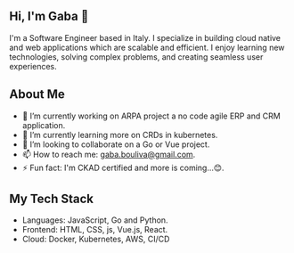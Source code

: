 ## Hi, I'm Gaba 👋

I'm a Software Engineer based in Italy. I specialize in building cloud native and web applications which are scalable and efficient. I enjoy learning new technologies, solving complex problems, and creating seamless user experiences.

## About Me
- 🔭 I’m currently working on ARPA project a no code agile ERP and CRM application.
- 🌱 I’m currently learning more on CRDs in kubernetes.
- 👯 I’m looking to collaborate on a Go or Vue project.
- 📫 How to reach me: gaba.bouliva@gmail.com.
- ⚡ Fun fact: I'm CKAD certified and more is coming...😊.

## My Tech Stack
- Languages: JavaScript, Go and Python.
- Frontend: HTML, CSS, js, Vue.js, React.
- Cloud: Docker, Kubernetes, AWS, CI/CD
